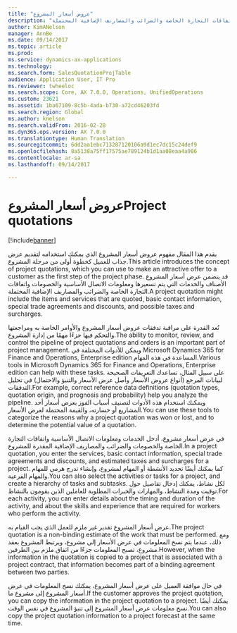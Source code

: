 ```yaml
---
title: "عروض أسعار المشروع"
description: "يقدم هذا المقال مفهوم عروض أسعار المشروع الذي يمكنك استخدامه لتقديم عرض جذاب للعميل كخطوة أولى من مرحلة المشروع. قد يتضمن عرض أسعار المشروع الأصناف والخدمات التي يتم تسعيرها ومعلومات الاتصال الأساسية والخصومات واتفاقات التجارة الخاصة والضرائب والمصاريف الإضافية المحتملة."
author: KimANelson
manager: AnnBe
ms.date: 09/14/2017
ms.topic: article
ms.prod: 
ms.service: dynamics-ax-applications
ms.technology: 
ms.search.form: SalesQuotationProjTable
audience: Application User, IT Pro
ms.reviewer: twheeloc
ms.search.scope: Core, AX 7.0.0, Operations, UnifiedOperations
ms.custom: 23621
ms.assetid: 1ba67109-8c5b-4ada-b730-a72cd46203fd
ms.search.region: Global
ms.author: knelson
ms.search.validFrom: 2016-02-28
ms.dyn365.ops.version: AX 7.0.0
ms.translationtype: Human Translation
ms.sourcegitcommit: 6dd2aa1ebc713287120106a9d1ec7dc15c24def9
ms.openlocfilehash: 8a5138a75ff17575ae789124b1d1aa08eaa4a986
ms.contentlocale: ar-sa
ms.lasthandoff: 09/14/2017

---
```


# <a name="project-quotations"></a><span data-ttu-id="1902b-104">عروض أسعار المشروع</span><span class="sxs-lookup"><span data-stu-id="1902b-104">Project quotations</span></span>

[!include[banner](../includes/banner.md)]


<span data-ttu-id="1902b-105">يقدم هذا المقال مفهوم عروض أسعار المشروع الذي يمكنك استخدامه لتقديم عرض جذاب للعميل كخطوة أولى من مرحلة المشروع.</span><span class="sxs-lookup"><span data-stu-id="1902b-105">This article introduces the concept of project quotations, which you can use to make an attractive offer to a customer as the first step of the project phase.</span></span> <span data-ttu-id="1902b-106">قد يتضمن عرض أسعار المشروع الأصناف والخدمات التي يتم تسعيرها ومعلومات الاتصال الأساسية والخصومات واتفاقات التجارة الخاصة والضرائب والمصاريف الإضافية المحتملة.</span><span class="sxs-lookup"><span data-stu-id="1902b-106">A project quotation might include the items and services that are quoted, basic contact information, special trade agreements and discounts, and possible taxes and surcharges.</span></span> 

<span data-ttu-id="1902b-107">تُعد القدرة على مراقبة تدفقات عروض أسعار المشروع والأوامر الخاصة به ومراجعتها والتحكم فيها جزءًا مهمًا من إدارة المشروع.</span><span class="sxs-lookup"><span data-stu-id="1902b-107">The ability to monitor, review, and control the pipeline of project quotations and orders is an important part of project management.</span></span> <span data-ttu-id="1902b-108">ويمكن للأدوات المختلفة في Microsoft Dynamics 365 for Finance and Operations, Enterprise edition المساعدة في هذه المهام.</span><span class="sxs-lookup"><span data-stu-id="1902b-108">Various tools in Microsoft Dynamics 365 for Finance and Operations, Enterprise edition can help with these tasks.</span></span> <span data-ttu-id="1902b-109">على سبيل المثال، تساعدك التعريفات الصحيحة لبيانات المرجع (أنواع عروض الأسعار وأصل عرض الأسعار والتنبؤ والاحتمال) في تحليل التدفقات.</span><span class="sxs-lookup"><span data-stu-id="1902b-109">For example, correct reference data definitions (quotation types, quotation origin, and prognosis and probability) help you analyze the pipeline.</span></span> <span data-ttu-id="1902b-110">ويمكنك استخدام هذه الأدوات لتصنيف أسباب الفوز بعرض أسعار أحد المشاريع أو خسارته، والقيمة المحتملة لعرض الأسعار.</span><span class="sxs-lookup"><span data-stu-id="1902b-110">You can use these tools to categorize the reasons why a project quotation was won or lost, and to determine the potential value of a quotation.</span></span> 

<span data-ttu-id="1902b-111">في عرض أسعار مشروع، أدخل الخدمات ومعلومات الاتصال الأساسية واتفاقات التجارة الخاصة والخصومات والضرائب والمصاريف الإضافية المقدرة للمشروع.</span><span class="sxs-lookup"><span data-stu-id="1902b-111">In a project quotation, you enter the services, basic contact information, special trade agreements and discounts, and estimated taxes and surcharges for a project.</span></span> <span data-ttu-id="1902b-112">كما يمكنك أيضًا تحديد الأنشطة أو المهام لمشروع، وإنشاء تدرج هرمي للمهام والمهام الفرعية.</span><span class="sxs-lookup"><span data-stu-id="1902b-112">You can also select the activities or tasks for a project, and create a hierarchy of tasks and subtasks.</span></span> <span data-ttu-id="1902b-113">لكل نشاط، يمكنك إدخال تفاصيل حول توقيت ومدة النشاط، والمهارات والخبرات المطلوبة للعاملين الذين يقومون بالنشاط.</span><span class="sxs-lookup"><span data-stu-id="1902b-113">For each activity, you can enter details about the timing and duration of the activity, and about the skills and experience that are required for workers who perform the activity.</span></span> 

<span data-ttu-id="1902b-114">عرض أسعار المشروع تقدير غير ملزم للعمل الذي يجب القيام به.</span><span class="sxs-lookup"><span data-stu-id="1902b-114">The project quotation is a non-binding estimate of the work that must be performed.</span></span> <span data-ttu-id="1902b-115">ومع ذلك، عندما يتم نسخ المعلومات في عرض الأسعار إلى مشروع، ويرتبط المشروع بعقد مشروع، تصبح المعلومات جزءًا من اتفاق ملزم بين الطرفين.</span><span class="sxs-lookup"><span data-stu-id="1902b-115">However, when the information in the quotation is copied to a project that is associated with a project contract, that information becomes part of a binding agreement between two parties.</span></span> 

<span data-ttu-id="1902b-116">في حال موافقة العميل على عرض أسعار المشروع، يمكنك نسخ المعلومات في عرض أسعار المشروع إلى مشروع ما.</span><span class="sxs-lookup"><span data-stu-id="1902b-116">If the customer approves the project quotation, you can copy the information in the project quotation to a project.</span></span> <span data-ttu-id="1902b-117">يمكنك أيضًا نسخ معلومات عرض أسعار المشروع إلى تنبؤ المشروع في نفس الوقت.</span><span class="sxs-lookup"><span data-stu-id="1902b-117">You can also copy the project quotation information to a project forecast at the same time.</span></span>




